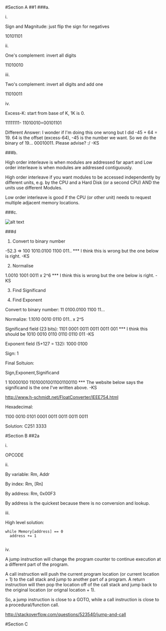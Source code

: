 #Section A
##1
###a.

i.

Sign and Magnitude: just flip the sign for negatives 

10101101

ii.

One's complement: invert all digits

11010010

iii. 

Two's complement: invert all digits and add one

11010011

iv.

Excess-K: start from base of K, 1K is 0. 

11111111- 11010010=00101101

Different Answer:
I wonder if I'm doing this one wrong but I did -45 + 64 = 19.
64 is the offset (excess-64), -45 is the number we want.
So we do the binary of 19... 00010011.  Please advise? :/
-KS

###b.

High order interleave is when modules are addressed far apart and 
Low order interleave is when modules are addressed contiguously.

High order interleave if you want modules to be accessed independently 
by different units, e.g. by the CPU and a Hard Disk (or a second CPU) AND 
the units use different Modules.

Low order interleave is good if the CPU (or other unit) needs to request
multiple adjacent memory locations.

###c.

![alt text](http://hyperphysics.phy-astr.gsu.edu/hbase/electronic/ietron/nor2.gif "Logo Title Text 1")



###d

1. Convert to binary number

-52.3 => 100 1010.0100 1100 011.. *** I think this is wrong but the one below is right. -KS

2. Normalise

1.0010 1001 0011 x 2^6 *** I think this is wrong but the one below is right. -KS

3. Find Significand


4. Find Exponent

Convert to binary number: 11 0100.0100 1100 11...

Normalize: 1.1010 0010 0110 011.. x 2^5

Significand field (23 bits): 1101 0001 0011 0011 0011 001 *** I think this should be 1010 0010 0110 0110 0110 011 -KS

Exponent field (5+127 = 132): 1000 0100

Sign: 1 

Final Soltuion:

Sign,Exponent,Significand

1 10000100 110100010011001100110 *** The website below says the significand is the one I've written above. -KS

http://www.h-schmidt.net/FloatConverter/IEEE754.html

Hexadecimal:

1100 0010 0101 0001 0011 0011 0011 0011

Solution: C251 3333


#Section B
##2a

i.

OPCODE

ii.

By variable: Rm, Addr

By index: Rm, [Rn]

By address: Rm, 0x00F3

By address is the quickest because there is no conversion and lookup. 

iii.

High level solution:
```
while Memory[address] == 0
  address += 1
  
```


iv.

A jump instruction will change the program counter to continue execution at a different part of the program.

A call instruction will push the current program location (or current location + 1) to the call stack and jump to another part of a program. A return instruction will then pop the location off of the call stack and jump back to the original location (or orignal location + 1).

So, a jump instruction is close to a GOTO, while a call instruction is close to a procedural/function call.

http://stackoverflow.com/questions/523540/jump-and-call

#Section C


